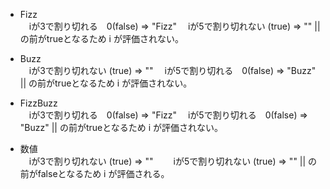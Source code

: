 - Fizz  
  　iが3で割り切れる　0(false) => "Fizz"
  　iが5で割り切れない (true) => ""
  || の前がtrueとなるため i が評価されない。

- Buzz  
  　iが3で割り切れない (true) => ""
  　iが5で割り切れる　0(false) => "Buzz"
  || の前がtrueとなるため i が評価されない。

- FizzBuzz  
  　iが3で割り切れる　0(false) => "Fizz"
  　iが5で割り切れる　0(false) => "Buzz"
  || の前がtrueとなるため i が評価されない。

- 数値  
  　iが3で割り切れない (true) => ""
  　　iが5で割り切れない (true) => ""
  || の前がfalseとなるため i が評価される。
